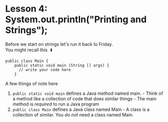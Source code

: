 # Lesson 4: System.out.println("Printing and Strings");
Before we start on strings let's run it back to Friday.\
You might recall this&nbsp; :arrow_down:
  ```
  public class Main {
      public static void main (String [] args) {
        // write your code here
      }
  ```
  A few things of note here
   1.  `public static void main` defines a Java method named main.
    - Think of a method like a collection of code that does similar things
    - The main method is _required_ to run a Java program
   2.  `public class Main` defines a Java class named Main
    - A class is a collection of similar. You _do not_ need a class named Main.
  
